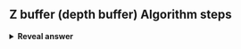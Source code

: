 ## Z buffer (depth buffer) Algorithm steps
<details>
<summary><b>Reveal answer</b></summary>
Initialise all elements of Zbuf to max-depth<br><br>For each polygon P in the model<br>&nbsp; &nbsp; transform vertices of P to 3D screen coords (x,y,z)<br>&nbsp; &nbsp; if zs &lt; Zbuf(xs,ys) for a vertex:<br>&nbsp; &nbsp; &nbsp; &nbsp; Zbuf(xs,ys) = zs<br>&nbsp; &nbsp; &nbsp; &nbsp; shade the polygon (in screen coords) by interpolating vertex shades
</details>
